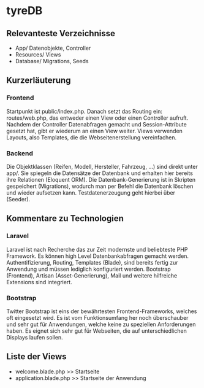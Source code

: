 # tyreDB
## Relevanteste Verzeichnisse
- App/ Datenobjekte, Controller
- Resources/ Views
- Database/ Migrations, Seeds

## Kurzerläuterung
### Frontend
Startpunkt ist public/index.php. Danach setzt das Routing ein: routes/web.php, das entweder einen View oder einen Controller aufruft. Nachdem der Controller Datenabfragen gemacht und Session-Attribute gesetzt hat, gibt er wiederum an einen View weiter.
Views verwenden Layouts, also Templates, die die Webseitenerstellung vereinfachen.
### Backend
Die Objektklassen (Reifen, Modell, Hersteller, Fahrzeug, ...) sind direkt unter app/. Sie spiegeln die Datensätze der Datenbank und erhalten hier bereits ihre Relationen (Eloquent ORM). Die Datenbank-Generierung ist in Skripten gespeichert (Migrations), wodurch man per Befehl die Datenbank löschen und wieder aufsetzen kann. Testdatenerzeugung geht hierbei über (Seeder).

## Kommentare zu Technologien
### Laravel
Laravel ist nach Recherche das zur Zeit modernste und beliebteste PHP Framework. Es können high Level Datenbankabfragen gemacht werden. Authentifizierung, Routing, Templates (Blade), sind bereits fertig zur Anwendung und müssen lediglich konfiguriert werden. Bootstrap (Frontend), Artisan (Asset-Generierung), Mail und weitere hilfreiche Extensions sind integriert.
### Bootstrap
Twitter Bootstrap ist eins der bewährtesten Frontend-Frameworks, welches oft eingesetzt wird. Es ist vom Funktionsumfang her noch überschauber und sehr gut für Anwendungen, welche keine zu speziellen Anforderungen haben. Es eignet sich sehr gut für Webseiten, die auf unterschiedlichen Displays laufen sollen.

## Liste der Views
- welcome.blade.php >> Startseite
- application.blade.php  >> Startseite der Anwendung
